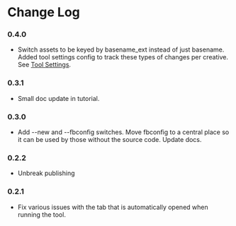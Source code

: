 # Change Log

### 0.4.0
- Switch assets to be keyed by basename_ext instead of just basename.  Added tool settings config to track these types of changes per creative.  See [Tool Settings](TOOLSETTINGS.md).

### 0.3.1
- Small doc update in tutorial.

### 0.3.0
- Add --new and --fbconfig switches.  Move fbconfig to a central place so it can be used by those without the source code.  Update docs.

### 0.2.2
- Unbreak publishing

### 0.2.1
- Fix various issues with the tab that is automatically opened when running the tool.